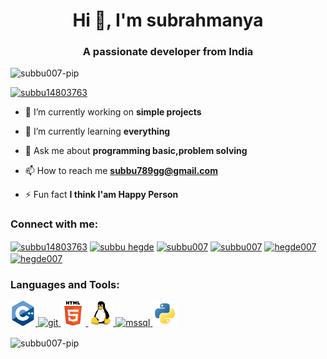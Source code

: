<h1 align="center">Hi 👋, I'm subrahmanya</h1>
<h3 align="center">A passionate developer from India</h3>

<p align="left"> <img src="https://komarev.com/ghpvc/?username=subbu007-pip&label=Profile%20views&color=0e75b6&style=flat" alt="subbu007-pip" /> </p>

<p align="left"> <a href="https://twitter.com/subbu14803763" target="blank"><img src="https://img.shields.io/twitter/follow/subbu14803763?logo=twitter&style=for-the-badge" alt="subbu14803763" /></a> </p>

- 🔭 I’m currently working on **simple projects**

- 🌱 I’m currently learning **everything**

- 💬 Ask me about **programming basic,problem solving**

- 📫 How to reach me **subbu789gg@gmail.com**

- ⚡ Fun fact **I think I'am Happy Person**

<h3 align="left">Connect with me:</h3>
<p align="left">
<a href="https://twitter.com/subbu14803763" target="blank"><img align="center" src="https://raw.githubusercontent.com/rahuldkjain/github-profile-readme-generator/master/src/images/icons/Social/twitter.svg" alt="subbu14803763" height="30" width="40" /></a>
<a href="https://linkedin.com/in/subbu hegde" target="blank"><img align="center" src="https://raw.githubusercontent.com/rahuldkjain/github-profile-readme-generator/master/src/images/icons/Social/linked-in-alt.svg" alt="subbu hegde" height="30" width="40" /></a>
<a href="https://stackoverflow.com/users/subbu007" target="blank"><img align="center" src="https://raw.githubusercontent.com/rahuldkjain/github-profile-readme-generator/master/src/images/icons/Social/stack-overflow.svg" alt="subbu007" height="30" width="40" /></a>
<a href="https://kaggle.com/subbu007" target="blank"><img align="center" src="https://raw.githubusercontent.com/rahuldkjain/github-profile-readme-generator/master/src/images/icons/Social/kaggle.svg" alt="subbu007" height="30" width="40" /></a>
<a href="https://www.hackerrank.com/hegde007" target="blank"><img align="center" src="https://raw.githubusercontent.com/rahuldkjain/github-profile-readme-generator/master/src/images/icons/Social/hackerrank.svg" alt="hegde007" height="30" width="40" /></a>
<a href="https://auth.geeksforgeeks.org/user/hegde007" target="blank"><img align="center" src="https://raw.githubusercontent.com/rahuldkjain/github-profile-readme-generator/master/src/images/icons/Social/geeks-for-geeks.svg" alt="hegde007" height="30" width="40" /></a>
</p>

<h3 align="left">Languages and Tools:</h3>
<p align="left"> <a href="https://www.w3schools.com/cpp/" target="_blank" rel="noreferrer"> <img src="https://raw.githubusercontent.com/devicons/devicon/master/icons/cplusplus/cplusplus-original.svg" alt="cplusplus" width="40" height="40"/> </a> <a href="https://git-scm.com/" target="_blank" rel="noreferrer"> <img src="https://www.vectorlogo.zone/logos/git-scm/git-scm-icon.svg" alt="git" width="40" height="40"/> </a> <a href="https://www.w3.org/html/" target="_blank" rel="noreferrer"> <img src="https://raw.githubusercontent.com/devicons/devicon/master/icons/html5/html5-original-wordmark.svg" alt="html5" width="40" height="40"/> </a> <a href="https://www.linux.org/" target="_blank" rel="noreferrer"> <img src="https://raw.githubusercontent.com/devicons/devicon/master/icons/linux/linux-original.svg" alt="linux" width="40" height="40"/> </a> <a href="https://www.microsoft.com/en-us/sql-server" target="_blank" rel="noreferrer"> <img src="https://www.svgrepo.com/show/303229/microsoft-sql-server-logo.svg" alt="mssql" width="40" height="40"/> </a> <a href="https://www.python.org" target="_blank" rel="noreferrer"> <img src="https://raw.githubusercontent.com/devicons/devicon/master/icons/python/python-original.svg" alt="python" width="40" height="40"/> </a> </p>

<p><img align="center" src="https://github-readme-stats.vercel.app/api/top-langs?username=subbu007-pip&show_icons=true&locale=en&layout=compact" alt="subbu007-pip" /></p>
